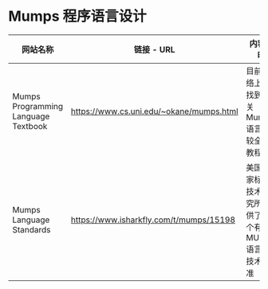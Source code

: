 # Mumps 程序语言设计

| 网站名称                                | 链接 - URL                                 | 内容说明                              |
|-------------------------------------|------------------------------------------|-----------------------------------|
| Mumps Programming Language Textbook | https://www.cs.uni.edu/~okane/mumps.html | 目前网络上能找到有关 Mumps 语言比较全的教程         |
| Mumps Language Standards            | https://www.isharkfly.com/t/mumps/15198  | 美国国家标准技术研究所 提供了一个有关 MUMPS 语言的技术标准 |
